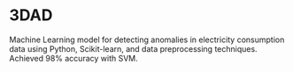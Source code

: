 # 3DAD
Machine Learning model for detecting anomalies in electricity consumption data using Python, Scikit-learn, and data preprocessing techniques. Achieved 98% accuracy with SVM.

